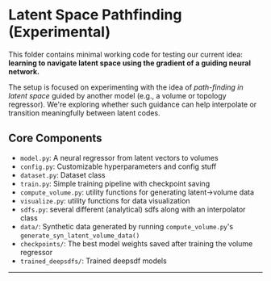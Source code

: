 # Latent Space Pathfinding (Experimental)

This folder contains minimal working code for testing our current idea:  
**learning to navigate latent space using the gradient of a guiding neural network.**

The setup is focused on experimenting with the idea of _path-finding in latent space_ guided by another model (e.g., a volume or topology regressor). We're exploring whether such guidance can help interpolate or transition meaningfully between latent codes.

## Core Components

- `model.py`: A neural regressor from latent vectors to volumes
- `config.py`: Customizable hyperparameters and config stuff
- `dataset.py`: Dataset class
- `train.py`: Simple training pipeline with checkpoint saving
- `compute_volume.py`: utility functions for generating latent->volume data
- `visualize.py`: utility functions for data visualization
- `sdfs.py`: several different (analytical) sdfs along with an interpolator class
- `data/`: Synthetic data generated by running `compute_volume.py`'s `generate_syn_latent_volume_data()`
- `checkpoints/`: The best model weights saved after training the volume regressor
- `trained_deepsdfs/`: Trained deepsdf models



---
